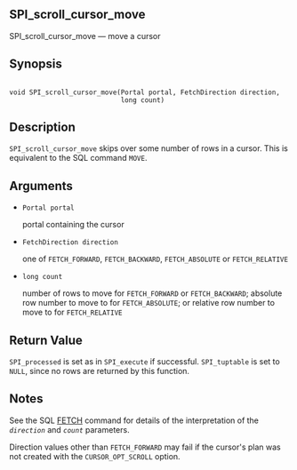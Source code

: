 ## SPI\_scroll\_cursor\_move

SPI\_scroll\_cursor\_move — move a cursor

## Synopsis

```

void SPI_scroll_cursor_move(Portal portal, FetchDirection direction,
                            long count)
```

## Description

`SPI_scroll_cursor_move` skips over some number of rows in a cursor. This is equivalent to the SQL command `MOVE`.

## Arguments

* `Portal portal`

    portal containing the cursor

* `FetchDirection direction`

    one of `FETCH_FORWARD`, `FETCH_BACKWARD`, `FETCH_ABSOLUTE` or `FETCH_RELATIVE`

* `long count`

    number of rows to move for `FETCH_FORWARD` or `FETCH_BACKWARD`; absolute row number to move to for `FETCH_ABSOLUTE`; or relative row number to move to for `FETCH_RELATIVE`

## Return Value

`SPI_processed` is set as in `SPI_execute` if successful. `SPI_tuptable` is set to `NULL`, since no rows are returned by this function.

## Notes

See the SQL [FETCH](sql-fetch.html "FETCH") command for details of the interpretation of the *`direction`* and *`count`* parameters.

Direction values other than `FETCH_FORWARD` may fail if the cursor's plan was not created with the `CURSOR_OPT_SCROLL` option.